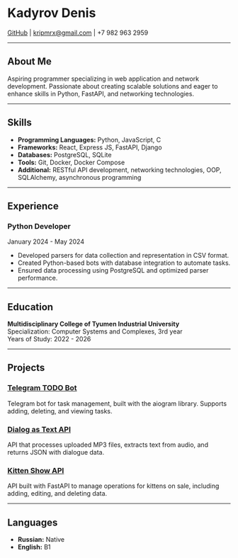 # **Kadyrov Denis**

[GitHub](https://github.com/DenisKadyrov) | kripmrx@gmail.com | +7 982 963 2959

---

## **About Me**

Aspiring programmer specializing in web application and network development. Passionate about creating scalable solutions and eager to enhance skills in Python, FastAPI, and networking technologies.

---

## **Skills**

- **Programming Languages:** Python, JavaScript, C  
- **Frameworks:** React, Express JS, FastAPI, Django  
- **Databases:** PostgreSQL, SQLite  
- **Tools:** Git, Docker, Docker Compose  
- **Additional:** RESTful API development, networking technologies, OOP, SQLAlchemy, asynchronous programming  

---

## **Experience**

### **Python Developer**  
January 2024 - May 2024  
- Developed parsers for data collection and representation in CSV format.  
- Created Python-based bots with database integration to automate tasks.  
- Ensured data processing using PostgreSQL and optimized parser performance.

---

## **Education**

**Multidisciplinary College of Tyumen Industrial University**  
Specialization: Computer Systems and Complexes, 3rd year  
Years of Study: 2022 - 2026

---

## **Projects**

### [**Telegram TODO Bot**](https://github.com/DenisKadyrov/todo_bot)  
Telegram bot for task management, built with the aiogram library. Supports adding, deleting, and viewing tasks.

### [**Dialog as Text API**](https://github.com/DenisKadyrov/dialog_as_text_api)  
API that processes uploaded MP3 files, extracts text from audio, and returns JSON with dialogue data.

### [**Kitten Show API**](https://github.com/DenisKadyrov/kitten_show)  
API built with FastAPI to manage operations for kittens on sale, including adding, editing, and deleting data.

---

## **Languages**

- **Russian:** Native  
- **English:** B1


